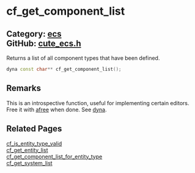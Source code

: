 [//]: # (This file is automatically generated by Cute Framework's docs parser.)
[//]: # (Do not edit this file by hand!)
[//]: # (See: https://github.com/RandyGaul/cute_framework/blob/master/samples/docs_parser.cpp)
[](../header.md ':include')

# cf_get_component_list

Category: [ecs](/api_reference?id=ecs)  
GitHub: [cute_ecs.h](https://github.com/RandyGaul/cute_framework/blob/master/include/cute_ecs.h)  
---

Returns a list of all component types that have been defined.

```cpp
dyna const char** cf_get_component_list();
```

## Remarks

This is an introspective function, useful for implementing certain editors. Free it with [afree](/array/afree.md) when done. See [dyna](/array/dyna.md).

## Related Pages

[cf_is_entity_type_valid](/ecs/cf_is_entity_type_valid.md)  
[cf_get_entity_list](/ecs/cf_get_entity_list.md)  
[cf_get_component_list_for_entity_type](/ecs/cf_get_component_list_for_entity_type.md)  
[cf_get_system_list](/ecs/cf_get_system_list.md)  
